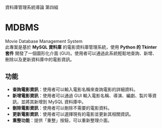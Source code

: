 資料庫管理系統導論 第四組
  
# MDBMS
Movie Database Management System  
此專案是基於 **MySQL 資料庫** 的電影資料庫管理系統，使用 **Python 的 Tkinter 套件** 開發了一個圖形化介面 (GUI)。使用者可以通過此系統輕鬆地查詢、新增、刪除以及更新資料庫中的電影資訊。

## 功能

- **查詢電影資訊**：使用者可以輸入電影名稱來查詢電影的詳細資料。
- **新增電影資訊**：使用者可以通過 GUI 輸入電影名稱、導演、編劇、製片等資訊，並將其新增到 MySQL 資料庫中。
- **刪除電影資訊**：使用者可以刪除不需要的電影資料。
- **更新電影資訊**：使用者可以選擇現有的電影並更新其相關資訊。
- **重整功能**：提供「重整」按鈕，可以重新整理介面。
  
